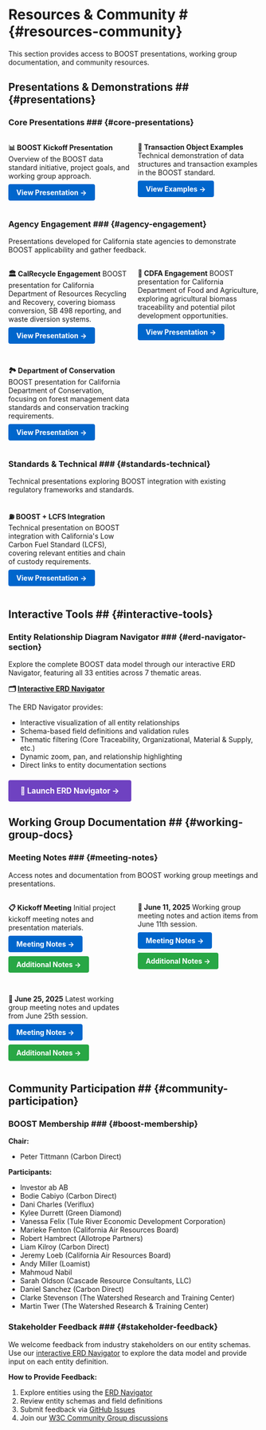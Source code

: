 # Resources & Community # {#resources-community}

This section provides access to BOOST presentations, working group documentation, and community resources.

## Presentations & Demonstrations ## {#presentations}

### Core Presentations ### {#core-presentations}

<div class="presentation-grid">

**📊 BOOST Kickoff Presentation**
Overview of the BOOST data standard initiative, project goals, and working group approach.
<a href="../presentations/boost_kickoff.html" class="presentation-link">View Presentation →</a>

**💼 Transaction Object Examples** 
Technical demonstration of data structures and transaction examples in the BOOST standard.
<a href="../presentations/transaction_object_examples.html" class="presentation-link">View Examples →</a>

</div>

### Agency Engagement ### {#agency-engagement}

Presentations developed for California state agencies to demonstrate BOOST applicability and gather feedback.

<div class="presentation-grid">

**🏛️ CalRecycle Engagement**
BOOST presentation for California Department of Resources Recycling and Recovery, covering biomass conversion, SB 498 reporting, and waste diversion systems.
<a href="../presentations/ae_calrecycle.html" class="presentation-link">View Presentation →</a>

**🌾 CDFA Engagement**
BOOST presentation for California Department of Food and Agriculture, exploring agricultural biomass traceability and potential pilot development opportunities.
<a href="../presentations/ae_cdfa.html" class="presentation-link">View Presentation →</a>

**🏞️ Department of Conservation**
BOOST presentation for California Department of Conservation, focusing on forest management data standards and conservation tracking requirements.
<a href="../presentations/ae_doc.html" class="presentation-link">View Presentation →</a>

</div>

### Standards & Technical ### {#standards-technical}

Technical presentations exploring BOOST integration with existing regulatory frameworks and standards.

<div class="presentation-grid">

**⛽ BOOST + LCFS Integration**
Technical presentation on BOOST integration with California's Low Carbon Fuel Standard (LCFS), covering relevant entities and chain of custody requirements.
<a href="../presentations/st_lcfs.html" class="presentation-link">View Presentation →</a>

</div>

## Interactive Tools ## {#interactive-tools}

### Entity Relationship Diagram Navigator ### {#erd-navigator-section}

Explore the complete BOOST data model through our interactive ERD Navigator, featuring all 33 entities across 7 thematic areas.

**🗂️ [Interactive ERD Navigator](erd-navigator/index.html)**

The ERD Navigator provides:
- Interactive visualization of all entity relationships
- Schema-based field definitions and validation rules  
- Thematic filtering (Core Traceability, Organizational, Material & Supply, etc.)
- Dynamic zoom, pan, and relationship highlighting
- Direct links to entity documentation sections

<a href="erd-navigator/index.html" class="erd-navigator-link">🌟 Launch ERD Navigator →</a>

## Working Group Documentation ## {#working-group-docs}

### Meeting Notes ### {#meeting-notes}

Access notes and documentation from BOOST working group meetings and presentations.

<div class="meeting-grid">

**📋 Kickoff Meeting**
Initial project kickoff meeting notes and presentation materials.
<a href="https://github.com/carbondirect/BOOST/blob/main/meetings/kickoff_meeting.md" class="meeting-link">Meeting Notes →</a>
<a href="https://github.com/carbondirect/BOOST/blob/main/meetings/kickoff_meetingNotes.md" class="meeting-link secondary">Additional Notes →</a>

**📅 June 11, 2025**
Working group meeting notes and action items from June 11th session.
<a href="https://github.com/carbondirect/BOOST/blob/main/meetings/meeting_6_11_25.md" class="meeting-link">Meeting Notes →</a>
<a href="https://github.com/carbondirect/BOOST/blob/main/meetings/meetingNotes_6_11_25.md" class="meeting-link secondary">Additional Notes →</a>

**📅 June 25, 2025**
Latest working group meeting notes and updates from June 25th session.
<a href="https://github.com/carbondirect/BOOST/blob/main/meetings/BOOST_meeting_6_25_2025.md" class="meeting-link">Meeting Notes →</a>
<a href="https://github.com/carbondirect/BOOST/blob/main/meetings/meetingNotes_6_25_25.md" class="meeting-link secondary">Additional Notes →</a>

</div>

## Community Participation ## {#community-participation}

### BOOST Membership ### {#boost-membership}

**Chair:**
- Peter Tittmann (Carbon Direct)

**Participants:**
- Investor ab AB
- Bodie Cabiyo (Carbon Direct)
- Dani Charles (Veriflux)
- Kylee Durrett (Green Diamond)
- Vanessa Felix (Tule River Economic Development Corporation)
- Marieke Fenton (California Air Resources Board)
- Robert Hambrect (Allotrope Partners)
- Liam Kilroy (Carbon Direct)
- Jeremy Loeb (California Air Resources Board)
- Andy Miller (Loamist)
- Mahmoud Nabil
- Sarah Oldson (Cascade Resource Consultants, LLC)
- Daniel Sanchez (Carbon Direct)
- Clarke Stevenson (The Watershed Research and Training Center)
- Martin Twer (The Watershed Research & Training Center)

### Stakeholder Feedback ### {#stakeholder-feedback}

We welcome feedback from industry stakeholders on our entity schemas. Use our [interactive ERD Navigator](erd-navigator/index.html) to explore the data model and provide input on each entity definition.

**How to Provide Feedback:**
1. Explore entities using the [ERD Navigator](erd-navigator/index.html)
2. Review entity schemas and field definitions
3. Submit feedback via [GitHub Issues](https://github.com/carbondirect/BOOST/issues)
4. Join our [W3C Community Group discussions](https://lists.w3.org/Archives/Public/public-boost-01/)

<style>
.presentation-grid, .meeting-grid {
  display: grid;
  grid-template-columns: 1fr;
  gap: 1rem;
  margin: 1rem 0;
}

.presentation-link, .meeting-link, .erd-navigator-link {
  display: inline-block;
  padding: 8px 16px;
  background-color: #0066cc;
  color: white;
  text-decoration: none;
  border-radius: 4px;
  font-weight: bold;
  margin-top: 0.5rem;
  margin-right: 0.5rem;
}

.meeting-link.secondary {
  background-color: #28a745;
}

.erd-navigator-link {
  background-color: #6f42c1;
  padding: 12px 24px;
  font-size: 1.1em;
}

.presentation-link:hover, .meeting-link:hover, .erd-navigator-link:hover {
  opacity: 0.9;
  transform: translateY(-1px);
}

@media (min-width: 768px) {
  .presentation-grid, .meeting-grid {
    grid-template-columns: 1fr 1fr;
  }
}

@media print {
  .presentation-link, .meeting-link, .erd-navigator-link {
    background-color: transparent;
    color: #0066cc;
    border: 1px solid #0066cc;
  }
}
</style>